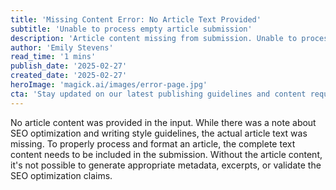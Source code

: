 ```yaml
---
title: 'Missing Content Error: No Article Text Provided'
subtitle: 'Unable to process empty article submission'
description: 'Article content missing from submission. Unable to process or format empty article.'
author: 'Emily Stevens'
read_time: '1 mins'
publish_date: '2025-02-27'
created_date: '2025-02-27'
heroImage: 'magick.ai/images/error-page.jpg'
cta: 'Stay updated on our latest publishing guidelines and content requirements by following us on LinkedIn.'
---
```


No article content was provided in the input. While there was a note about SEO optimization and writing style guidelines, the actual article text was missing. To properly process and format an article, the complete text content needs to be included in the submission. Without the article content, it's not possible to generate appropriate metadata, excerpts, or validate the SEO optimization claims.